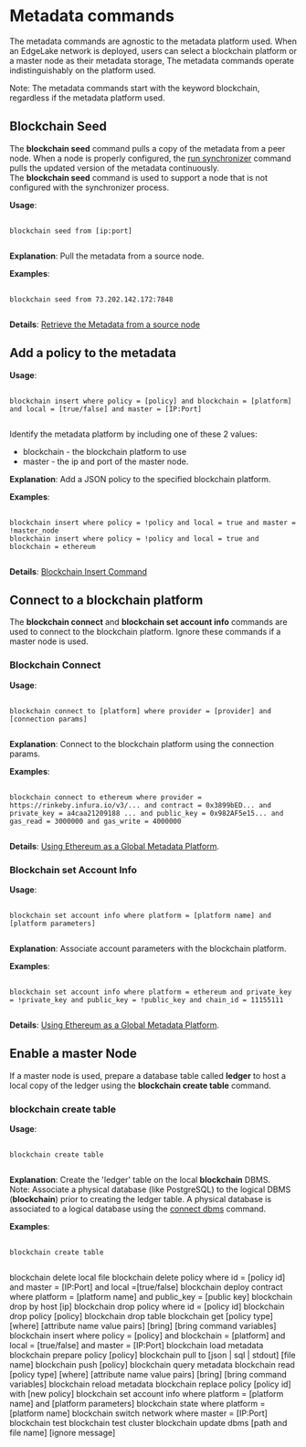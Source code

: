 # Metadata commands

The metadata commands are agnostic to the metadata platform used. When an EdgeLake network is deployed, users can 
select a blockchain platform or a master node as their metadata storage, The metadata commands operate indistinguishably 
on the platform used.

Note: The metadata commands start with the keyword blockchain, regardless if the metadata platform used.

## Blockchain Seed
The **blockchain seed** command pulls a copy of the metadata from a peer node. When a node is properly configured,
the [run synchronizer](backgound_services.md#run-blockchain-sync) command pulls the updated version of the metadata continuously.  
The **blockchain seed** command is used to support a node that is not configured with the synchronizer process.  

**Usage**:
<pre>
    <code>
blockchain seed from [ip:port]
    </code>
</pre>

**Explanation**:  Pull the metadata from a source node.

**Examples**:
<pre>
    <code>
blockchain seed from 73.202.142.172:7848
    </code>
</pre>

**Details**: [Retrieve the Metadata from a source node](https://github.com/AnyLog-co/documentation/blob/master/blockchain%20commands.md#retrieving-the-metadata-from-a-source-node)

## Add a policy to the metadata

**Usage**:
<pre>
    <code>
blockchain insert where policy = [policy] and blockchain = [platform] and local = [true/false] and master = [IP:Port]
    </code>
</pre>

Identify the metadata platform by including one of these 2 values: 
* blockchain - the blockchain platform to use
* master - the ip and port of the master node.

**Explanation**:  Add a JSON policy to the specified blockchain platform.

**Examples**:
<pre>
    <code>
blockchain insert where policy = !policy and local = true and master = !master_node
blockchain insert where policy = !policy and local = true and blockchain = ethereum
    </code>
</pre>

**Details**: [Blockchain Insert Command](https://github.com/AnyLog-co/documentation/blob/master/blockchain%20commands.md#the-blockchain-insert-command)

## Connect to a blockchain platform
The **blockchain connect** and **blockchain set account info** commands are used to connect to the blockchain platform. 
Ignore these commands if a master node is used.

### Blockchain Connect
**Usage**:
<pre>
    <code>
blockchain connect to [platform] where provider = [provider] and [connection params]
    </code>
</pre>

**Explanation**: Connect to the blockchain platform using the connection params.

**Examples**:
<pre>
    <code>
blockchain connect to ethereum where provider = https://rinkeby.infura.io/v3/... and contract = 0x3899bED... and private_key = a4caa21209188 ... and public_key = 0x982AF5e15... and gas_read = 3000000 and gas_write = 4000000
    </code>
</pre>

**Details**: [Using Ethereum as a Global Metadata Platform](https://github.com/AnyLog-co/documentation/blob/master/using%20ethereum.md#using-ethereum-as-a-global-metadata-platform).

### Blockchain set Account Info

**Usage**:
<pre>
    <code>
blockchain set account info where platform = [platform name] and [platform parameters]
    </code>
</pre>

**Explanation**: Associate account parameters with the blockchain platform.

**Examples**:
<pre>
    <code>
blockchain set account info where platform = ethereum and private_key = !private_key and public_key = !public_key and chain_id = 11155111
    </code>
</pre>

**Details**: [Using Ethereum as a Global Metadata Platform](https://github.com/AnyLog-co/documentation/blob/master/using%20ethereum.md#using-ethereum-as-a-global-metadata-platform).

## Enable a master Node
If a master node is used, prepare a database table called **ledger** to host a local copy of the ledger using the 
**blockchain create table** command.

### blockchain create table

**Usage**:
<pre>
    <code>
blockchain create table
    </code>
</pre>

**Explanation**: Create the 'ledger' table on the local **blockchain** DBMS.    
Note: Associate a physical database (like PostgreSQL) to the logical DBMS (**blockchain**) prior to creating the 
ledger table. A physical database is associated to a logical database using the [connect dbms](data_management.md#associate-a-physical-database-to-a-logical-database) command.

**Examples**:
<pre>
    <code>
blockchain create table
    </code>
</pre>







blockchain delete local file
blockchain delete policy where id = [policy id] and master = [IP:Port] and local =[true/false]
blockchain deploy contract where platform = [platform name] and public_key = [public key]
blockchain drop by host [ip]
blockchain drop policy where id = [policy id]
blockchain drop policy [policy]
blockchain drop table
blockchain get [policy type] [where] [attribute name value pairs] [bring] [bring command variables]
blockchain insert where policy = [policy] and blockchain = [platform] and local = [true/false] and master = [IP:Port]
blockchain load metadata
blockchain prepare policy [policy]
blockchain pull to [json | sql | stdout] [file name]
blockchain push [policy]
blockchain query metadata
blockchain read [policy type] [where] [attribute name value pairs] [bring] [bring command variables]
blockchain reload metadata
blockchain replace policy [policy id] with [new policy]
blockchain set account info where platform = [platform name] and [platform parameters]
blockchain state where platform = [platform name]
blockchain switch network where master = [IP:Port]
blockchain test
blockchain test cluster
blockchain update dbms [path and file name] [ignore message]
